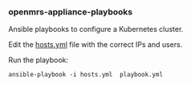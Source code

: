 ### openmrs-appliance-playbooks

Ansible playbooks to configure a Kubernetes cluster.

Edit the [hosts.yml](hosts.yml) file with the correct IPs and users.

Run the playbook:

```
ansible-playbook -i hosts.yml  playbook.yml
```
